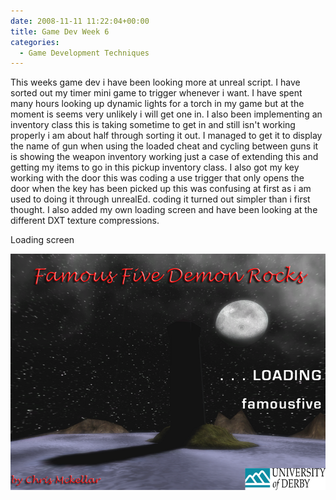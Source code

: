 ```yaml
---
date: 2008-11-11 11:22:04+00:00
title: Game Dev Week 6
categories:
  - Game Development Techniques
---
```


This weeks game dev i have been looking more at unreal script. I have sorted out my timer mini game to trigger whenever i want. I have spent many hours looking up dynamic lights for a torch in my game but at the moment is seems very unlikely i will get one in. I also been implementing an inventory class this is taking sometime to get in and still isn't working properly i am about half through sorting it out. I managed to get it to display the name of gun when using the loaded cheat and cycling between guns it is showing the weapon inventory working just a case of extending this and getting my items to go in this pickup inventory class. I also got my key working with the door this was coding a use trigger that only opens the door when the key has been picked up this was confusing at first as i am used to doing it through unrealEd. coding it turned out simpler than i first thought. I also added my own loading screen and have been looking at the different DXT texture compressions.

Loading screen

[![](/assets/images/UT20042008-11-0812-34-24-48.png)](/assets/images/UT20042008-11-0812-34-24-48.png)
